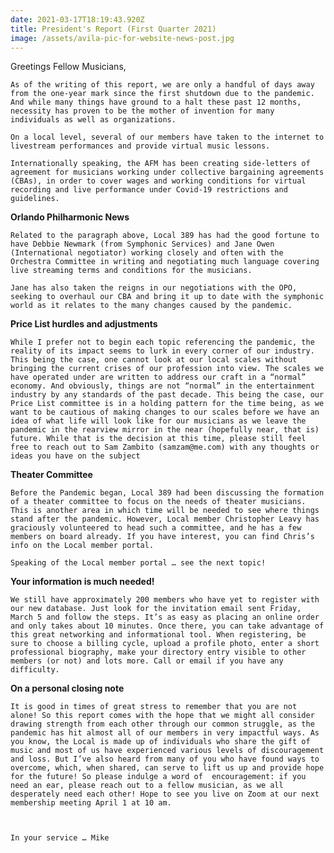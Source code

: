 ```yaml
---
date: 2021-03-17T18:19:43.920Z
title: President's Report (First Quarter 2021)
image: /assets/avila-pic-for-website-news-post.jpg
---
```

Greetings Fellow Musicians,



	As of the writing of this report, we are only a handful of days away from the one-year mark since the first shutdown due to the pandemic. And while many things have ground to a halt these past 12 months, necessity has proven to be the mother of invention for many individuals as well as organizations.

	On a local level, several of our members have taken to the internet to livestream performances and provide virtual music lessons. 

	Internationally speaking, the AFM has been creating side-letters of agreement for musicians working under collective bargaining agreements (CBAs), in order to cover wages and working conditions for virtual recording and live performance under Covid-19 restrictions and guidelines.



**Orlando Philharmonic News**

	Related to the paragraph above, Local 389 has had the good fortune to have Debbie Newmark (from Symphonic Services) and Jane Owen (International negotiator) working closely and often with the Orchestra Committee in writing and negotiating much language covering live streaming terms and conditions for the musicians. 

	Jane has also taken the reigns in our negotiations with the OPO, seeking to overhaul our CBA and bring it up to date with the symphonic world as it relates to the many changes caused by the pandemic.



**Price List hurdles and adjustments** 

	While I prefer not to begin each topic referencing the pandemic, the reality of its impact seems to lurk in every corner of our industry. This being the case, one cannot look at our local scales without bringing the current crises of our profession into view. The scales we have operated under are written to address our craft in a “normal” economy. And obviously, things are not “normal” in the entertainment industry by any standards of the past decade. This being the case, our Price List committee is in a holding pattern for the time being, as we want to be cautious of making changes to our scales before we have an idea of what life will look like for our musicians as we leave the pandemic in the rearview mirror in the near (hopefully near, that is) future. While that is the decision at this time, please still feel free to reach out to Sam Zambito (samzam@me.com) with any thoughts or ideas you have on the subject



**Theater Committee**

	Before the Pandemic began, Local 389 had been discussing the formation of a theater committee to focus on the needs of theater musicians. This is another area in which time will be needed to see where things stand after the pandemic. However, Local member Christopher Leavy has graciously volunteered to head such a committee, and he has a few members on board already. If you have interest, you can find Chris’s info on the Local member portal. 

	Speaking of the Local member portal … see the next topic!



**Your information is much needed!** 

	We still have approximately 200 members who have yet to register with our new database. Just look for the invitation email sent Friday, March 5 and follow the steps. It’s as easy as placing an online order and only takes about 10 minutes. Once there, you can take advantage of this great networking and informational tool. When registering, be sure to choose a billing cycle, upload a profile photo, enter a short professional biography, make your directory entry visible to other members (or not) and lots more. Call or email if you have any difficulty. 



**On a personal closing note**

	It is good in times of great stress to remember that you are not alone! So this report comes with the hope that we might all consider drawing strength from each other through our common struggle, as the pandemic has hit almost all of our members in very impactful ways. As you know, the Local is made up of individuals who share the gift of music and most of us have experienced various levels of discouragement and loss. But I’ve also heard from many of you who have found ways to overcome, which, when shared, can serve to lift us up and provide hope for the future! So please indulge a word of  encouragement: if you need an ear, please reach out to a fellow musician, as we all desperately need each other! Hope to see you live on Zoom at our next membership meeting April 1 at 10 am.



	In your service … Mike
